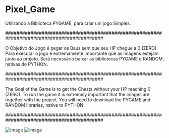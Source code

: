 # Pixel_Game
Utilizando a Biblioteca PYGAME, para criar um jogo Simples.

###########################################################################################

O Objetivo do Jogo é pegar os Baús sem que seu HP chegue a 0 (ZERO).
Para executar o jogo é extremamente importante que as imagens estejam junto ao projeto.
Será necessário baixar as bibliotecas PYGAME e RANDOM, nativas do PYTHON.

###########################################################################################

The Goal of the Game is to get the Chests without your HP reaching 0 (ZERO).
To run the game it is extremely important that the images are together with the project.
You will need to download the PYGAME and RANDOM libraries, native to PYTHON.

###########################################################################################

![image](https://user-images.githubusercontent.com/61998189/163706272-8c758c40-4ea2-4a9d-acf7-9f65d114f491.png)
![image](https://user-images.githubusercontent.com/61998189/163706283-803d4691-df0e-44ea-acec-1ffca1cb9a67.png)
